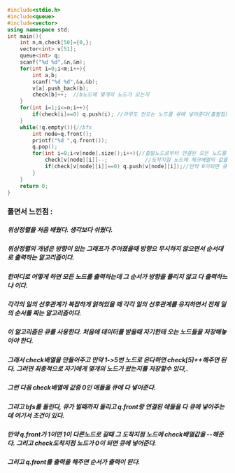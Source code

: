 ```cpp
#include<stdio.h>
#include<queue>
#include<vector>
using namespace std;
int main(){
	int n,m,check[50]={0,};
	vector<int> v[51];
	queue<int> q;
	scanf("%d %d",&n,&m);
	for(int i=0;i<m;i++){
		int a,b;
		scanf("%d %d",&a,&b);
		v[a].push_back(b);
		check[b]++;  //b노드에 몇개의 노드가 오는지
	}
	for(int i=1;i<=n;i++){
		if(check[i]==0) q.push(i); //아무도 안오는 노드를 큐에 넣어준다(출발점)
	}
	while(!q.empty()){//bfs
		int node=q.front();
		printf("%d ",q.front());
		q.pop();
		for(int i=0;i<v[node].size();i++){//출발노드로부터 연결된 모든 노드를 들른다.
			check[v[node][i]]--;            //도착지점 노드에 체크배열의 값을 -1해준다
			if(check[v[node][i]]==0) q.push(v[node][i]);//만약 0이되면 큐에 넣어준다. (출발할수 있다는 뜻 0)
		}
	}
	return 0;
}
```
### 풀면서 느낀점 :
##### 위상정렬을 처음 배웠다. 생각보다 쉬웠다.
##### 위상정렬의 개념은 방향이 있는 그래프가 주어졌을때 방향으 무시하지 않으면서 순서대로 출력하는 알고리즘이다.
##### 한마디로 어떻게 하면 모든 노드를 출력하는데 그 순서가 방향을 틀리지 않고 다 출력하느냐 이다.
##### 각각의 일의 선후관계가 복잡하게 얽혀있을 때 각각 일의 선후관계를 유지하면서 전체 일의 순서를 짜는 알고리즘이다.
##### 이 알고리즘은 큐를 사용한다. 처음에 데이터를 받을때 자기한테 오는 노드들을 저장해놓아야 한다.
##### 그래서 check배열을 만들어주고 만약 1->5번 노드로 온다하면 check[5]++해주면 된다. 그러면 최종적으로 자기에게 몇개의 노드가 왔는지를 저장할수 있다,.
##### 그런 다음 check배열에 값중 0인 애들을 큐에 다 넣어준다. 
##### 그리고 bfs를 돌린다, 큐가 빌때까지 돌리고 q.front랑 연결된 애들을 다 큐에 넣어주는데 여기서 조건이 있다.
##### 만약 q.front가 1이면 1이 다른노드로 갈때 그 도착지점 노드에 check배열값을 --해준다. 그리고 check도착지점 노드가 0이 되면 큐에 넣어준다.
##### 그리고 q.front를 출력을 해주면 순서가 출력이 된다.
